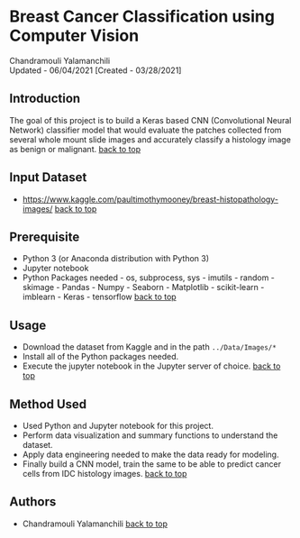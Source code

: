 # <a name="top">Breast Cancer Classification using Computer Vision</a>
Chandramouli Yalamanchili  
Updated - 06/04/2021 [Created - 03/28/2021]

## Introduction
The goal of this project is to build a Keras based CNN (Convolutional Neural Network) classifier model that would evaluate the patches collected from several whole mount slide images and accurately classify a histology image as benign or malignant.
[back to top](#top)

## Input Dataset
- https://www.kaggle.com/paultimothymooney/breast-histopathology-images/ 
[back to top](#top)

## Prerequisite
- Python 3 (or Anaconda distribution with Python 3)
- Jupyter notebook
- Python Packages needed
        - os, subprocess, sys
        - imutils
        - random
        - skimage
        - Pandas
        - Numpy
        - Seaborn
        - Matplotlib
        - scikit-learn
        - imblearn
        - Keras
        - tensorflow
[back to top](#top)

## Usage
- Download the dataset from Kaggle and in the path `../Data/Images/*`
- Install all of the Python packages needed.
- Execute the jupyter notebook in the Jupyter server of choice.
[back to top](#top)

## Method Used
- Used Python and Jupyter notebook for this project.
- Perform data visualization and summary functions to understand the dataset.
- Apply data engineering needed to make the data ready for modeling.
- Finally build a CNN model, train the same to be able to predict cancer cells from IDC histology images.
[back to top](#top)

## Authors
- Chandramouli Yalamanchili
[back to top](#top)